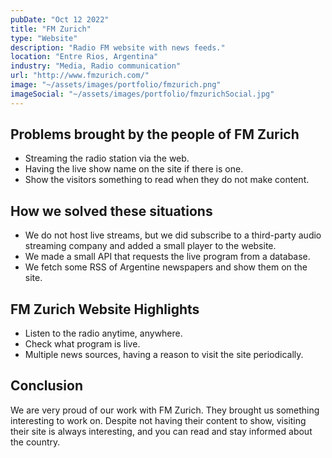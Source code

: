 ```yaml
---
pubDate: "Oct 12 2022"
title: "FM Zurich"
type: "Website"
description: "Radio FM website with news feeds."
location: "Entre Rios, Argentina"
industry: "Media, Radio communication"
url: "http://www.fmzurich.com/"
image: "~/assets/images/portfolio/fmzurich.png"
imageSocial: "~/assets/images/portfolio/fmzurichSocial.jpg"
---
```

## Problems brought by the people of FM Zurich

- Streaming the radio station via the web.
- Having the live show name on the site if there is one.
- Show the visitors something to read when they do not make content.

## How we solved these situations

- We do not host live streams, but we did subscribe to a third-party audio streaming company and added a small player to the website.
- We made a small API that requests the live program from a database.
- We fetch some RSS of Argentine newspapers and show them on the site.

## FM Zurich Website Highlights

- Listen to the radio anytime, anywhere.
- Check what program is live.
- Multiple news sources, having a reason to visit the site periodically.

## Conclusion

We are very proud of our work with FM Zurich. They brought us something interesting to work on. Despite not having their content to show, visiting their site is always interesting, and you can read and stay informed about the country.
